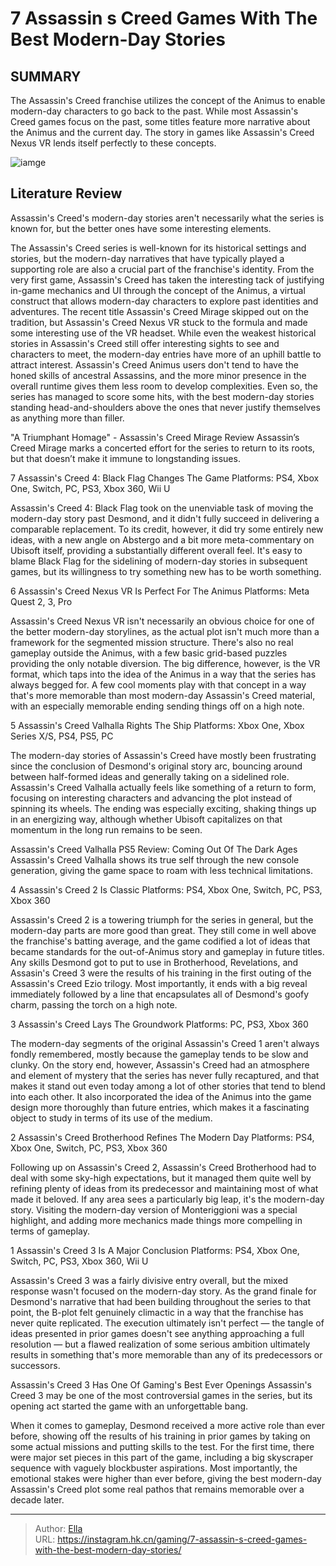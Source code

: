 # 7 Assassin s Creed Games With The Best Modern-Day Stories


## SUMMARY 


 The 
Assassin&#39;s Creed
 franchise utilizes the concept of the Animus to enable modern-day characters to go back to the past. 
 While most 
Assassin&#39;s Creed
 games focus on the past, some titles feature more narrative about the Animus and the current day. 
 The story in games like 
Assassin&#39;s Creed Nexus VR 
lends itself perfectly to these concepts. 

![iamge](https://static1.srcdn.com/wordpress/wp-content/uploads/2023/12/img3-ac.jpg)

## Literature Review

Assassin&#39;s Creed&#39;s modern-day stories aren&#39;t necessarily what the series is known for, but the better ones have some interesting elements.




The Assassin&#39;s Creed series is well-known for its historical settings and stories, but the modern-day narratives that have typically played a supporting role are also a crucial part of the franchise&#39;s identity. From the very first game, Assassin&#39;s Creed has taken the interesting tack of justifying in-game mechanics and UI through the concept of the Animus, a virtual construct that allows modern-day characters to explore past identities and adventures. The recent title Assassin&#39;s Creed Mirage skipped out on the tradition, but Assassin&#39;s Creed Nexus VR stuck to the formula and made some interesting use of the VR headset.
While even the weakest historical stories in Assassin&#39;s Creed still offer interesting sights to see and characters to meet, the modern-day entries have more of an uphill battle to attract interest. Assassin&#39;s Creed Animus users don&#39;t tend to have the honed skills of ancestral Assassins, and the more minor presence in the overall runtime gives them less room to develop complexities. Even so, the series has managed to score some hits, with the best modern-day stories standing head-and-shoulders above the ones that never justify themselves as anything more than filler.
            
 
 &#34;A Triumphant Homage&#34; - Assassin&#39;s Creed Mirage Review 
Assassin’s Creed Mirage marks a concerted effort for the series to return to its roots, but that doesn’t make it immune to longstanding issues.












 








 7  Assassin&#39;s Creed 4: Black Flag Changes The Game 
Platforms: PS4, Xbox One, Switch, PC, PS3, Xbox 360, Wii U
        

Assassin&#39;s Creed 4: Black Flag took on the unenviable task of moving the modern-day story past Desmond, and it didn&#39;t fully succeed in delivering a comparable replacement. To its credit, however, it did try some entirely new ideas, with a new angle on Abstergo and a bit more meta-commentary on Ubisoft itself, providing a substantially different overall feel. It&#39;s easy to blame Black Flag for the sidelining of modern-day stories in subsequent games, but its willingness to try something new has to be worth something.





 6  Assassin&#39;s Creed Nexus VR Is Perfect For The Animus 
Platforms: Meta Quest 2, 3, Pro
        

Assassin&#39;s Creed Nexus VR isn&#39;t necessarily an obvious choice for one of the better modern-day storylines, as the actual plot isn&#39;t much more than a framework for the segmented mission structure. There&#39;s also no real gameplay outside the Animus, with a few basic grid-based puzzles providing the only notable diversion. The big difference, however, is the VR format, which taps into the idea of the Animus in a way that the series has always begged for. A few cool moments play with that concept in a way that&#39;s more memorable than most modern-day Assassin&#39;s Creed material, with an especially memorable ending sending things off on a high note.





 5  Assassin&#39;s Creed Valhalla Rights The Ship 
Platforms: Xbox One, Xbox Series X/S, PS4, PS5, PC
        

The modern-day stories of Assassin&#39;s Creed have mostly been frustrating since the conclusion of Desmond&#39;s original story arc, bouncing around between half-formed ideas and generally taking on a sidelined role. Assassin&#39;s Creed Valhalla actually feels like something of a return to form, focusing on interesting characters and advancing the plot instead of spinning its wheels. The ending was especially exciting, shaking things up in an energizing way, although whether Ubisoft capitalizes on that momentum in the long run remains to be seen.
            
 
 Assassin&#39;s Creed Valhalla PS5 Review: Coming Out Of The Dark Ages 
Assassin&#39;s Creed Valhalla shows its true self through the new console generation, giving the game space to roam with less technical limitations.








 4  Assassin&#39;s Creed 2 Is Classic 
Platforms: PS4, Xbox One, Switch, PC, PS3, Xbox 360


 







Assassin&#39;s Creed 2 is a towering triumph for the series in general, but the modern-day parts are more good than great. They still come in well above the franchise&#39;s batting average, and the game codified a lot of ideas that became standards for the out-of-Animus story and gameplay in future titles. Any skills Desmond got to put to use in Brotherhood, Revelations, and Assasin&#39;s Creed 3 were the results of his training in the first outing of the Assassin&#39;s Creed Ezio trilogy. Most importantly, it ends with a big reveal immediately followed by a line that encapsulates all of Desmond&#39;s goofy charm, passing the torch on a high note.





 3  Assassin&#39;s Creed Lays The Groundwork 
Platforms: PC, PS3, Xbox 360
        

The modern-day segments of the original Assassin&#39;s Creed 1 aren&#39;t always fondly remembered, mostly because the gameplay tends to be slow and clunky. On the story end, however, Assassin&#39;s Creed had an atmosphere and element of mystery that the series has never fully recaptured, and that makes it stand out even today among a lot of other stories that tend to blend into each other. It also incorporated the idea of the Animus into the game design more thoroughly than future entries, which makes it a fascinating object to study in terms of its use of the medium.





 2  Assassin&#39;s Creed Brotherhood Refines The Modern Day 
Platforms: PS4, Xbox One, Switch, PC, PS3, Xbox 360
        

Following up on Assassin&#39;s Creed 2, Assassin&#39;s Creed Brotherhood had to deal with some sky-high expectations, but it managed them quite well by refining plenty of ideas from its predecessor and maintaining most of what made it beloved. If any area sees a particularly big leap, it&#39;s the modern-day story. Visiting the modern-day version of Monteriggioni was a special highlight, and adding more mechanics made things more compelling in terms of gameplay.





 1  Assassin&#39;s Creed 3 Is A Major Conclusion 
Platforms: PS4, Xbox One, Switch, PC, PS3, Xbox 360, Wii U


 







Assassin&#39;s Creed 3 was a fairly divisive entry overall, but the mixed response wasn&#39;t focused on the modern-day story. As the grand finale for Desmond&#39;s narrative that had been building throughout the series to that point, the B-plot felt genuinely climactic in a way that the franchise has never quite replicated. The execution ultimately isn&#39;t perfect — the tangle of ideas presented in prior games doesn&#39;t see anything approaching a full resolution — but a flawed realization of some serious ambition ultimately results in something that&#39;s more memorable than any of its predecessors or successors.
            
 
 Assassin&#39;s Creed 3 Has One Of Gaming&#39;s Best Ever Openings 
Assassin&#39;s Creed 3 may be one of the most controversial games in the series, but its opening act started the game with an unforgettable bang.



When it comes to gameplay, Desmond received a more active role than ever before, showing off the results of his training in prior games by taking on some actual missions and putting skills to the test. For the first time, there were major set pieces in this part of the game, including a big skyscraper sequence with vaguely blockbuster aspirations. Most importantly, the emotional stakes were higher than ever before, giving the best modern-day Assassin&#39;s Creed plot some real pathos that remains memorable over a decade later. 

---

> Author: [Ella](https://instagram.hk.cn/)  
> URL: https://instagram.hk.cn/gaming/7-assassin-s-creed-games-with-the-best-modern-day-stories/  

